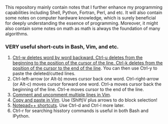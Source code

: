 This repository mainly contain notes that I further enhance my programming capabilities including Shell, Python, Fortran, Perl, and etc. It will also contain some notes on computer hardware knowledge, which is surely beneficial for deeply understanding the essence of programming. Moreover, it might also contain some notes on math as math is always the foundation of many algorithms.

### VERY useful short-cuts in Bash, Vim, and etc.
1. [Ctrl-w deletes word by word backward. Ctrl-u deletes from the beginning to the position of the cursor of the line. Ctrl-k deletes from the position of the cursor to the end of the line](https://unix.stackexchange.com/questions/94331/how-can-i-delete-a-word-backward-at-the-command-line-bash-and-zsh). You can then use Ctrl-y to paste the deleted/cutted lines.
2. Ctrl-left-arrow (or Alt-b) moves cursor back one word. Ctrl-right-arrow (or Alt-c) moves cursor forward one word. Ctrl-a moves cursor back the beginning of the line. Ctrl-e moves cursor to the end of the line.
3. [Comment and uncomment multiple lines in Vim](https://discuss.devopscube.com/t/how-to-comment-and-uncomment-multiple-line-vi-terminal-editor/64).
4. [Copy and paste in Vim](https://stackoverflow.com/questions/73319/duplicate-a-whole-line-in-vim). Use (Shift)V plus arrows to do block selection!
5. [Notepad++ shortcuts](http://www.keyxl.com/aaacd5a/43/Notepad-Plus-text-editor-software-keyboard-shortcuts.htm). Use Ctrl-d and Ctrl-l more later.
6. Ctrl-r for searching hisstory commands is useful in both Bash and IPython.
